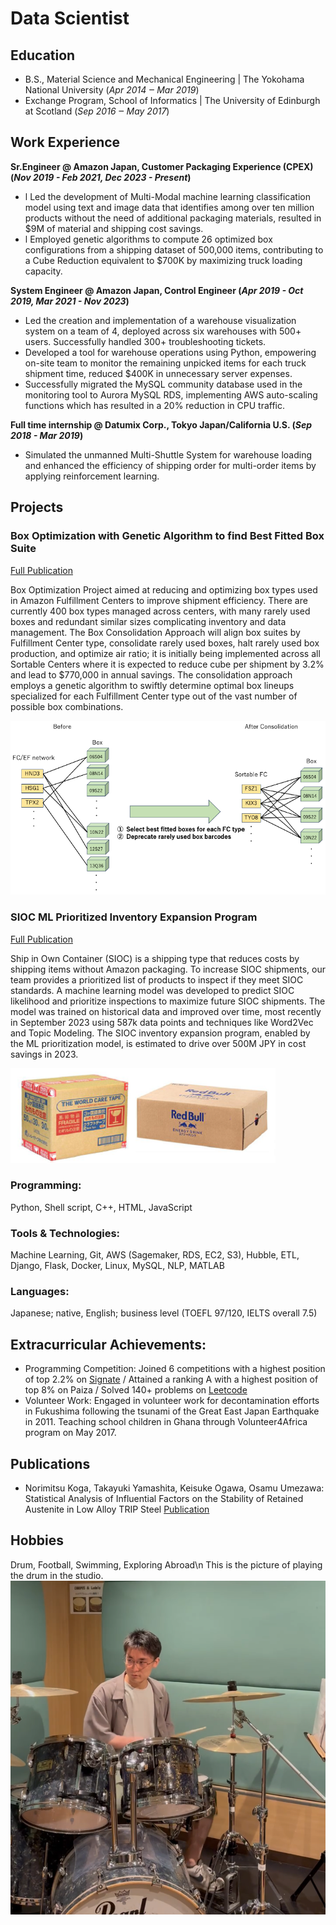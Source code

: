 # Data Scientist

## Education	 			        		
- B.S., Material Science and Mechanical Engineering | The Yokohama National University (_Apr 2014 ‒ Mar 2019_)
- Exchange Program, School of Informatics | The University of Edinburgh at Scotland (_Sep 2016 ‒ May 2017_)

## Work Experience
**Sr.Engineer @ Amazon Japan, Customer Packaging Experience (CPEX) (_Nov 2019 - Feb 2021, Dec 2023 - Present_)**
- l Led the development of Multi-Modal machine learning classification model using text and image data that identifies among over ten million products without the need of additional packaging materials, resulted in $9M of material and shipping cost savings.
- l Employed genetic algorithms to compute 26 optimized box configurations from a shipping dataset of 500,000 items, contributing to a Cube Reduction equivalent to $700K by maximizing truck loading capacity.

**System Engineer @ Amazon Japan, Control Engineer (_Apr 2019 - Oct 2019, Mar 2021 - Nov 2023_)**
- Led the creation and implementation of a warehouse visualization system on a team of 4, deployed across six warehouses with 500+ users. Successfully handled 300+ troubleshooting tickets.
- Developed a tool for warehouse operations using Python, empowering on-site team to monitor the remaining unpicked items for each truck shipment time, reduced $400K in unnecessary server expenses.
- Successfully migrated the MySQL community database used in the monitoring tool to Aurora MySQL RDS, implementing AWS auto-scaling functions which has resulted in a 20% reduction in CPU traffic.

**Full time internship @ Datumix Corp., Tokyo Japan/California U.S. (_Sep 2018 - Mar 2019_)**
- Simulated the unmanned Multi-Shuttle System for warehouse loading and enhanced the efficiency of shipping order for multi-order items by applying reinforcement learning.

## Projects
### Box Optimization with Genetic Algorithm to find Best Fitted Box Suite
[Full Publication](https://www.mdpi.com/1424-8220/22/8/3048)

Box Optimization Project aimed at reducing and optimizing box types used in Amazon Fulfillment Centers to improve shipment efficiency. There are currently 400 box types managed across centers, with many rarely used boxes and redundant similar sizes complicating inventory and data management. The Box Consolidation Approach will align box suites by Fulfillment Center type, consolidate rarely used boxes, halt rarely used box production, and optimize air ratio; it is initially being implemented across all Sortable Centers where it is expected to reduce cube per shipment by 3.2% and lead to $770,000 in annual savings. The consolidation approach employs a genetic algorithm to swiftly determine optimal box lineups specialized for each Fulfillment Center type out of the vast number of possible box combinations.

![box_consolidation image](/assets/img/box_consolidation1.png)

### SIOC ML Prioritized Inventory Expansion Program
[Full Publication](https://www.mdpi.com/1424-8220/22/11/4240)

Ship in Own Container (SIOC) is a shipping type that reduces costs by shipping items without Amazon packaging. To increase SIOC shipments, our team provides a prioritized list of products to inspect if they meet SIOC standards. A machine learning model was developed to predict SIOC likelihood and prioritize inspections to maximize future SIOC shipments. The model was trained on historical data and improved over time, most recently in September 2023 using 587k data points and techniques like Word2Vec and Topic Modeling. The SIOC inventory expansion program, enabled by the ML prioritization model, is estimated to drive over 500M JPY in cost savings in 2023.

![SIOC image](/assets/img/SIOC.png)


### Programming:
Python, Shell script, C++, HTML, JavaScript
### Tools & Technologies:
Machine Learning, Git, AWS (Sagemaker, RDS, EC2, S3), Hubble, ETL, Django, Flask, Docker, Linux, MySQL, NLP, MATLAB
### Languages:
Japanese; native, English; business level (TOEFL 97/120, IELTS overall 7.5)

## Extracurricular Achievements:
- Programming Competition: Joined 6 competitions with a highest position of top 2.2% on [Signate](https://signate.jp/users/50394) / Attained a ranking A with a highest position of top 8% on Paiza / Solved 140+ problems on [Leetcode](https://leetcode.com/keyy1019/)
- Volunteer Work: Engaged in volunteer work for decontamination efforts in Fukushima following the tsunami of the Great East Japan Earthquake in 2011. Teaching school children in Ghana through Volunteer4Africa program on May 2017.

## Publications
- Norimitsu Koga, Takayuki Yamashita, Keisuke Ogawa, Osamu Umezawa: Statistical Analysis of Influential Factors on the Stability of Retained Austenite in Low Alloy TRIP Steel [Publication](https://www.jstage.jst.go.jp/article/matertrans/63/5/63_MT-M2021239/_article/-char/en)

## Hobbies
Drum, Football, Swimming, Exploring Abroad\n
This is the picture of playing the drum in the studio.
![drum image](/assets/img/drum.PNG)


